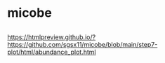# micobe
## 


https://htmlpreview.github.io/?https://github.com/sgsx11/micobe/blob/main/step7-plot/html/abundance_plot.html